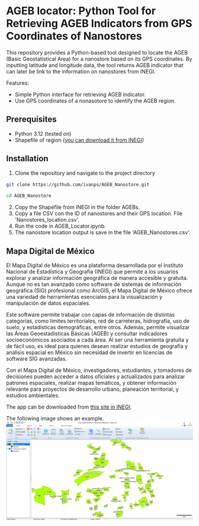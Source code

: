 # AGEB locator: Python Tool for Retrieving AGEB Indicators from GPS Coordinates of Nanostores
This repository provides a Python-based tool designed to locate the AGEB (Basic Geostatistical Area) for a nanostore based on its GPS coordinates. By inputting latitude and longitude data, the tool returns AGEB indicator that can later be link to the information on nanostores from INEGI. 

Features:
* Simple Python interface for retrieving AGEB indicator.
* Use GPS coordinates of a nonasotore to identify the AGEB region.

## Prerequisites

- Python 3.12 (tested on)
- Shapefile of region ([you can download it from INEGI](https://www.inegi.org.mx/temas/mg/))

## Installation

1. Clone the repository and navigate to the project directory
```bash
git clone https://github.com/ivanps/AGEB_Nanostore.git
```

```bash
cd AGEB_Nanostore
```
2. Copy the Shapefile from INEGI in the folder AGEBs.
3. Copy a file CSV con the ID of nanostores and their GPS location. File 'Nanostores_location.csv'.
4. Run the code in AGEB_Locator.ipynb.
5. The nanostore location output is save in the file 'AGEB_Nanostores.csv'.

## Mapa Digital de México

El Mapa Digital de México es una plataforma desarrollada por el Instituto Nacional de Estadística y Geografía (INEGI) que permite a los usuarios explorar y analizar información geográfica de manera accesible y gratuita. Aunque no es tan avanzado como software de sistemas de información geográfica (SIG) profesional como ArcGIS, el Mapa Digital de México ofrece una variedad de herramientas esenciales para la visualización y manipulación de datos espaciales.

Este software permite trabajar con capas de información de distintas categorías, como límites territoriales, red de carreteras, hidrografía, uso de suelo, y estadísticas demográficas, entre otros. Además, permite visualizar las Áreas Geoestadísticas Básicas (AGEB) y consultar indicadores socioeconómicos asociados a cada área. Al ser una herramienta gratuita y de fácil uso, es ideal para quienes desean realizar estudios de geografía y análisis espacial en México sin necesidad de invertir en licencias de software SIG avanzadas.

Con el Mapa Digital de México, investigadores, estudiantes, y tomadores de decisiones pueden acceder a datos oficiales y actualizados para analizar patrones espaciales, realizar mapas temáticos, y obtener información relevante para proyectos de desarrollo urbano, planeación territorial, y estudios ambientales.

The app can be downloaded from [this site in INEGI](https://www.inegi.org.mx/temas/mapadigital/#Descargas).

The following image shows an example.
![Example Image](Images/Nanostores_MDM.png)